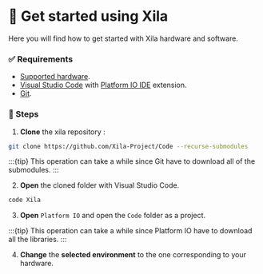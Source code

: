 # 🚀 Get started using Xila

Here you will find how to get started with Xila hardware and software.

### ✅ Requirements

- [Supported hardware](../../Hardware%20reference/Supported%20hardware.md).
- [Visual Studio Code](https://code.visualstudio.com/) with [Platform IO IDE](https://platformio.org/install/ide?install=vscode) extension.
- [Git](https://git-scm.com/downloads).

### 📖 Steps

1. **Clone** the xila repository :
```bash
git clone https://github.com/Xila-Project/Code --recurse-submodules
```
:::{tip}
This operation can take a while since Git have to download all of the submodules.
:::

2. **Open** the cloned folder with Visual Studio Code.

```bash
code Xila
```

3. **Open** `Platform IO` and open the `Code` folder as a project.

:::{tip}
This operation can take a while since Platform IO have to download all the libraries. 
:::

4. **Change** the **selected environment** to the one corresponding to your hardware.





